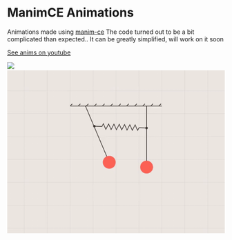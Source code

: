 # ManimCE Animations
Animations made using [manim-ce](https://manim.community)
The code turned out to be a bit complicated than expected.. It can be  greatly simplified, will work on it soon

[See anims on youtube](https://youtube.com/c/Radiium)

<img src=demo/Rolling.gif width=640>
<img src=demo/Pendulums.gif width=640>